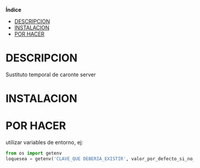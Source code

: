 **Índice**   

- [DESCRIPCION](#descripcion)
- [INSTALACION](#instalacion)
- [POR HACER](#por_hacer)


# DESCRIPCION

Sustituto temporal de caronte server

# INSTALACION

# POR HACER

utilizar variables de entorno, ej:
``` python
from os import getenv
loquesea = getenv('CLAVE_QUE DEBERIA_EXISTIR', valor_por_defecto_si_no_existe)
```
